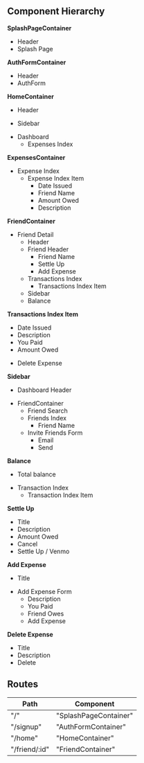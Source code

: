 ## Component Hierarchy

**SplashPageContainer**
  - Header
  - Splash Page

**AuthFormContainer**
  - Header
  - AuthForm

**HomeContainer**
  - Header
  + Sidebar
  - Dashboard
    + Expenses Index

**ExpensesContainer**
  + Expense Index
    + Expense Index Item
      - Date Issued
      - Friend Name
      - Amount Owed
      - Description

**FriendContainer**
  + Friend Detail
    - Header
    - Friend Header
      - Friend Name
      + Settle Up
      + Add Expense
    - Transactions Index
      + Transactions Index Item
    + Sidebar
    + Balance

**Transactions Index Item**
  - Date Issued
  - Description
  - You Paid
  - Amount Owed
  + Delete Expense

**Sidebar**
  - Dashboard Header
  + FriendContainer
    - Friend Search
    + Friends Index
      - Friend Name
    + Invite Friends Form
      - Email
      - Send

**Balance**
  - Total balance
  + Transaction Index
    - Transaction Index Item

**Settle Up**
  - Title
  - Description
  - Amount Owed
  - Cancel
  - Settle Up / Venmo

**Add Expense**
  - Title
  + Add Expense Form
    - Description
    - You Paid
    - Friend Owes
    - Add Expense

**Delete Expense**
  - Title
  - Description
  - Delete

## Routes
|Path    | Component    |
|--------|--------------|
| "/"    | "SplashPageContainer" |
| "/signup" | "AuthFormContainer" |
| "/home"    | "HomeContainer" |
| "/friend/:id"  | "FriendContainer" |
